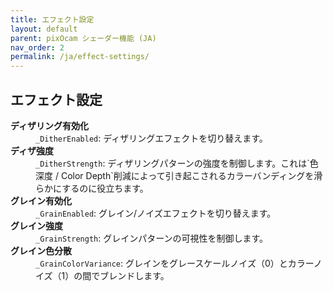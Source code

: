 ```yaml
---
title: エフェクト設定
layout: default
parent: pixOcam シェーダー機能 (JA)
nav_order: 2
permalink: /ja/effect-settings/
---
```


## エフェクト設定

<dl>
  <dt><strong>ディザリング有効化</strong></dt>
  <dd><code>_DitherEnabled</code>: ディザリングエフェクトを切り替えます。</dd>

  <dt><strong>ディザ強度</strong></dt>
  <dd><code>_DitherStrength</code>: ディザリングパターンの強度を制御します。これは`色深度 / Color Depth`削減によって引き起こされるカラーバンディングを滑らかにするのに役立ちます。</dd>

  <dt><strong>グレイン有効化</strong></dt>
  <dd><code>_GrainEnabled</code>: グレイン/ノイズエフェクトを切り替えます。</dd>

  <dt><strong>グレイン強度</strong></dt>
  <dd><code>_GrainStrength</code>: グレインパターンの可視性を制御します。</dd>

  <dt><strong>グレイン色分散</strong></dt>
  <dd><code>_GrainColorVariance</code>: グレインをグレースケールノイズ（0）とカラーノイズ（1）の間でブレンドします。</dd>
</dl> 